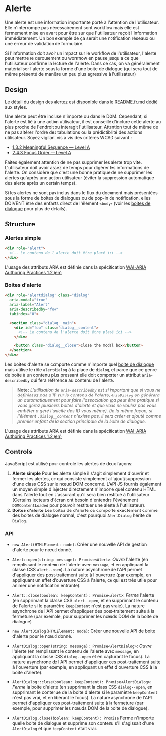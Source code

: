 # Alerte

Une alerte est une information importante porté à l'attention de l'utilisateur. Elle n'interrompe pas nécessairement sont workflow mais elle est fermement mise en avant pour être sur que l'utilisateur reçoit l'information immédiatement. Un bon exemple de ça serait une notification réseaux ou une erreur de validation de formulaire.

Si l'information doit avoir un impact sur le workflow de l'utilisateur, l'alerte peut mettre le déroulement du workflow en pause jusqu'à ce que l'utilisateur confirme la lecture de l'alerte. Dans ce cas, on va généralement matérialiser l'alerte sous la forme d'une boite de dialogue (qui sera tout de même présenté de manière un peu plus agressive à l'utilisateur)

## Design

Le détail du design des alertez est disponible dans le [README.fr.md](../../styles/alert/README.fr.md) dédié aux styles.

Une alerte peut être incluse n'importe ou dans le DOM. Cependant, si l'alerte est lié à une action utilisateur, il est conseillé d'inclure cette alerte au plus proche de l'endroit ou interagit l'utilisateur. Attention tout de même de ne pas altérer l'ordre des tabulations ou la prédictibilité des actions utilisateur. Soyez vigilant vis à vis des critères WCAG suivant :

- [1.3.2 Meaningful Sequence — Level A](https://www.w3.org/WAI/WCAG21/Understanding/meaningful-sequence.html)
- [2.4.3 Focus Order — Level A](https://www.w3.org/WAI/WCAG21/Understanding/focus-order.html)

Faites également attention de ne pas supprimer les alerte trop vite. L'utilisateur doit avoir assez de temps pour digérer les informations de l'alerte. On considère que c'est une bonne pratique de ne supprimer les alertes qu'après une action utilisateur (éviter la suppression automatique des alerte après un certain temps).

Si les alertes ne sont pas inclus dans le flux du document mais présentées sous la forme de boites de dialogues ou de pop-in de notification, elles DOIVENT être des enfants direct de l'élément `<body>` (voir les [boites de dialogue](../dialog/README.md) pour plus de détails).

## Structure

### Alertes simple

```html
<div role="alert">
  <!-- Le contenu de l'alerte doit être placé ici -->
</div>
```

L'usage des attributs ARIA est définie dans la spécification [WAI-ARIA Authoring Practices 1.2 (en)](https://w3c.github.io/aria-practices/#alert)

### Boites d'alerte

```html
<div role="alertdialog" class="dialog"
  aria-modal="true"
  aria-label="Alert"
  aria-describedby="foo"
  tabindex="0">

  <section class="dialog__main">
    <div id="foo" class="dialog__content">
      <!-- Le contenu de l'alerte doit être placé ici -->
    </div>

    <button class="dialog__close">Close the modal box</button>
  </section>
</div>
```

Les boites d'alerte se comporte comme n'importe quel [boite de dialogue](../dialog/README.fr.md) mais utilise le rôle `alertdialog` à la place de `dialog`, et parce que ce genre de boite à un contenu plus pressant elle doit comporter un attribut `aria-describedby` qui fera référence au contenu de l'alerte.

> **Note:** _L'utilisation de `aria-describedby` est si important que si vous ne définissez pas d'ID sur le contenu de l'alerte, `AriaDialog` en générera un automatiquement pour faire l'association (ça peut être pratique si vous gérez plusieurs boites d'alerte et que vous ne voulez pas vous embêter a géré l'unicité des ID vous même). De la même façon, si l'élément `.dialog__content` n'existe pas, il sera créer et ajouté comme premier enfant de la section principale de la boite de dialogue._

L'usage des attributs ARIA est définie dans la spécification [WAI-ARIA Authoring Practices 1.2 (en)](https://w3c.github.io/aria-practices/#alertdialog)

## Controls

JavaScript est utilisé pour controlé les alertes de deux façons:

 1. **Alerte simple**
    Pour les alerte simple il s'agit simplement d'ouvrir et fermer les alertes, ce qui consiste simplement a l'ajout/suppression d'une class CSS sur le nœud DOM concerné. L'API JS fournis également un moyen simple d'injecter directement n'importe quel contenu HTML dans l'alerte tout en s'assurant qu'il sera bien restitué à l'utilisateur (Certains lecteurs d'écran ont besoin d'entendre l'évènement `DOMContentLoaded` pour pouvoir restituer une alerte à l'utilisateur).
 2. **Boites d'alerte**
    Les boites de d'alerte ce comporte exactement comme des boites de dialogue normal, c'est pourquoi `AlertDialog` hérite de `Dialog`.

### API

 - `new Alert(HTMLElement: node)`: Créer une nouvelle API de gestion d'alerte pour le nœud donné.
 - `Alert::open(string: message): Promise<Alert>`: _Ouvre_ l'alerte (en remplissant le contenu de l'alerte avec `message`, et en appliquant la classe CSS `alert--open`). La nature asynchrone de l'API permet d'appliquer des post-traitement suite à l'ouverture (par exemple, en appliquant un effet d'ouverture CSS à l'alerte, ce qui est très utile pour animer une notification entrante).
 - `Alert::close(boolean: keepContent): Promise<Alert>`: _Ferme_ l'alerte (en supprimant la classe CSS `alert--open`, et en supprimant le contenu de l'alerte si le paramètre `keepContent` n'est pas vraie). La nature asynchrone de l'API permet d'appliquer des post-traitement suite à la fermeture (par exemple, pour supprimer les nœuds DOM de la boite de dialogue).

 - `new AlertDialog(HTMLElement: node)`: Créer une nouvelle API de boite d'alerte pour le nœud donné.
 - `AlertDialog::open(string: message): Promise<AlertDialog>`: _Ouvre_ l'alerte (en remplissant le contenu de l'alerte avec `message`, en appliquant la classe CSS `dialog--open` et en capturant le focus). La nature asynchrone de l'API permet d'appliquer des post-traitement suite à l'ouverture (par exemple, en appliquant un effet d'ouverture CSS à la boite d'alerte).
 - `AlertDialog::close(boolean: keepContent): Promise<AlertDialog>`: _Ferme_ la boite d'alerte (en supprimant la class CSS `dialog--open`, en supprimant le contenue de la boite d'alerte si le paramètre `keepContent` n'est pas vrai, et en libérant le focus). La nature asynchrone de l'API permet d'appliquer des post-traitement suite à la fermeture (par exemple, pour supprimer les nœuds DOM de la boite de dialogue).
 - `AlertDialog.close(boolean: keepContent): Promise` Ferme n'importe quelle boite de dialogue et supprime son contenu s'il s'agissait d'une `AlertDialog` et que  `keepContent` était vrai.
